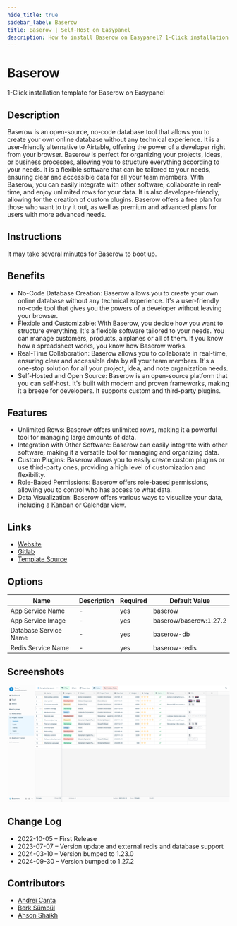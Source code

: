 ```yaml
---
hide_title: true
sidebar_label: Baserow
title: Baserow | Self-Host on Easypanel
description: How to install Baserow on Easypanel? 1-Click installation template for Baserow on Easypanel
---
```


<!-- generated -->

# Baserow

1-Click installation template for Baserow on Easypanel

## Description

Baserow is an open-source, no-code database tool that allows you to create your own online database without any technical experience. It is a user-friendly alternative to Airtable, offering the power of a developer right from your browser. Baserow is perfect for organizing your projects, ideas, or business processes, allowing you to structure everything according to your needs. It is a flexible software that can be tailored to your needs, ensuring clear and accessible data for all your team members. With Baserow, you can easily integrate with other software, collaborate in real-time, and enjoy unlimited rows for your data. It is also developer-friendly, allowing for the creation of custom plugins. Baserow offers a free plan for those who want to try it out, as well as premium and advanced plans for users with more advanced needs.

## Instructions

It may take several minutes for Baserow to boot up.

## Benefits

- No-Code Database Creation: Baserow allows you to create your own online database without any technical experience. It's a user-friendly no-code tool that gives you the powers of a developer without leaving your browser.
- Flexible and Customizable: With Baserow, you decide how you want to structure everything. It's a flexible software tailored to your needs. You can manage customers, products, airplanes or all of them. If you know how a spreadsheet works, you know how Baserow works.
- Real-Time Collaboration: Baserow allows you to collaborate in real-time, ensuring clear and accessible data by all your team members. It's a one-stop solution for all your project, idea, and note organization needs.
- Self-Hosted and Open Source: Baserow is an open-source platform that you can self-host. It's built with modern and proven frameworks, making it a breeze for developers. It supports custom and third-party plugins.

## Features

- Unlimited Rows: Baserow offers unlimited rows, making it a powerful tool for managing large amounts of data.
- Integration with Other Software: Baserow can easily integrate with other software, making it a versatile tool for managing and organizing data.
- Custom Plugins: Baserow allows you to easily create custom plugins or use third-party ones, providing a high level of customization and flexibility.
- Role-Based Permissions: Baserow offers role-based permissions, allowing you to control who has access to what data.
- Data Visualization: Baserow offers various ways to visualize your data, including a Kanban or Calendar view.

## Links

- [Website](https://baserow.io/)
- [Gitlab](https://gitlab.com/bramw/baserow)
- [Template Source](https://github.com/easypanel-io/templates/tree/main/templates/baserow)

## Options

Name | Description | Required | Default Value
-|-|-|-
App Service Name | - | yes | baserow
App Service Image | - | yes | baserow/baserow:1.27.2
Database Service Name | - | yes | baserow-db
Redis Service Name | - | yes | baserow-redis

## Screenshots

![Baserow Screenshot](./assets/screenshot.png)

## Change Log

- 2022-10-05 – First Release
- 2023-07-07 – Version update and external redis and database support
- 2024-03-10 – Version bumped to 1.23.0
- 2024-09-30 – Version bumped to 1.27.2

## Contributors

- [Andrei Canta](https://github.com/deiucanta)
- [Berk Sümbül](https://berksmbl.com)
- [Ahson Shaikh](https://github.com/MuhammadAhsanDonuts)
